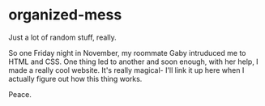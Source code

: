 # organized-mess
Just a lot of random stuff, really. 

So one Friday night in November, my roommate Gaby intruduced me to HTML and CSS. One thing led to another and soon enough, with her help, I made a really cool website. It's really magical- I'll link it up here when I actually figure out how this thing works. 

Peace. 

